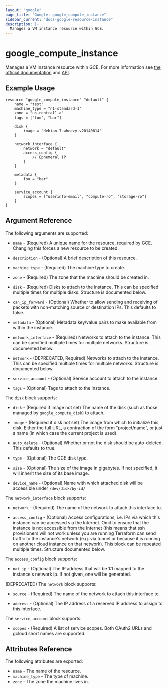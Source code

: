 ```yaml
---
layout: "google"
page_title: "Google: google_compute_instance"
sidebar_current: "docs-google-resource-instance"
description: |-
  Manages a VM instance resource within GCE.
---
```


# google\_compute\_instance

Manages a VM instance resource within GCE.  For more information see
[the official documentation](https://cloud.google.com/compute/docs/instances)
and
[API](https://cloud.google.com/compute/docs/reference/latest/instances).


## Example Usage

```
resource "google_compute_instance" "default" {
	name = "test"
	machine_type = "n1-standard-1"
	zone = "us-central1-a"
	tags = ["foo", "bar"]

	disk {
		image = "debian-7-wheezy-v20140814"
	}

	network_interface {
		network = "default"
        access_config {
            // Ephemeral IP
        }
	}

	metadata {
		foo = "bar"
	}

	service_account {
		scopes = ["userinfo-email", "compute-ro", "storage-ro"]
	}
}
```

## Argument Reference

The following arguments are supported:

* `name` - (Required) A unique name for the resource, required by GCE.
    Changing this forces a new resource to be created.

* `description` - (Optional) A brief description of this resource.

* `machine_type` - (Required) The machine type to create.

* `zone` - (Required) The zone that the machine should be created in.

* `disk` - (Required) Disks to attach to the instance. This can be specified
    multiple times for multiple disks. Structure is documented below.

* `can_ip_forward` - (Optional) Whether to allow sending and receiving of
    packets with non-matching source or destination IPs.
    This defaults to false.

* `metadata` - (Optional) Metadata key/value pairs to make available from
    within the instance.

* `network_interface` - (Required) Networks to attach to the instance. This can be
    specified multiple times for multiple networks. Structure is documented
    below.

* `network` - (DEPRECATED, Required) Networks to attach to the instance. This can be
    specified multiple times for multiple networks. Structure is documented
    below.

* `service_account` - (Optional) Service account to attach to the instance.

* `tags` - (Optional) Tags to attach to the instance.

The `disk` block supports:

* `disk` - (Required if image not set) The name of the disk (such as
     those managed by `google_compute_disk`) to attach.

* `image` - (Required if disk not set) The image from which to initialize this
  disk.  Either the full URL, a contraction of the form "project/name", or just
  a name (in which case the current project is used).

* `auto_delete` - (Optional) Whether or not the disk should be auto-deleted.
    This defaults to true.

* `type` - (Optional) The GCE disk type.

* `size` - (Optional) The size of the image in gigabytes. If not specified,
    it will inherit the size of its base image.

* `device_name` - (Optional) Name with which attached disk will be accessible
    under `/dev/disk/by-id/`

The `network_interface` block supports:

* `network` - (Required) The name of the network to attach this interface to.

* `access_config` - (Optional) Access configurations, i.e. IPs via which this instance can be
  accessed via the Internet.  Omit to ensure that the instance is not accessible from the Internet
(this means that ssh provisioners will not work unless you are running Terraform can send traffic to
the instance's network (e.g. via tunnel or because it is running on another cloud instance on that
network).  This block can be repeated multiple times.  Structure documented below.

The `access_config` block supports:

* `nat_ip` - (Optional) The IP address that will be 1:1 mapped to the instance's network ip.  If not
  given, one will be generated.

(DEPRECATED) The `network` block supports:

* `source` - (Required) The name of the network to attach this interface to.

* `address` - (Optional) The IP address of a reserved IP address to assign
     to this interface.

The `service_account` block supports:

* `scopes` - (Required) A list of service scopes. Both OAuth2 URLs and gcloud
    short names are supported.

## Attributes Reference

The following attributes are exported:

* `name` - The name of the resource.
* `machine_type` - The type of machine.
* `zone` - The zone the machine lives in.
